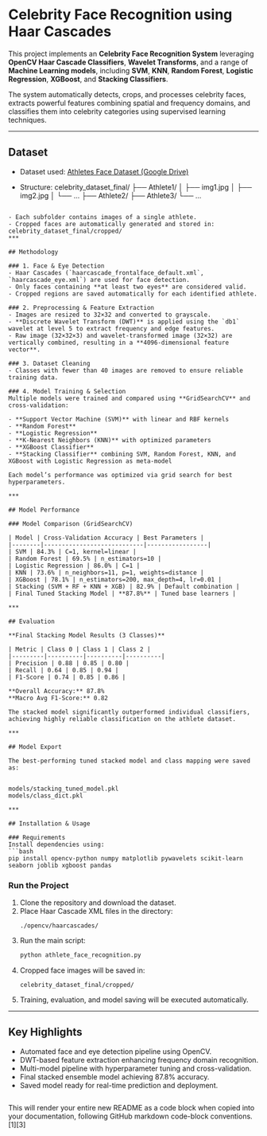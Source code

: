 # Celebrity Face Recognition using Haar Cascades 

This project implements an **Celebrity Face Recognition System** leveraging **OpenCV Haar Cascade Classifiers**, **Wavelet Transforms**, and a range of **Machine Learning models**, including **SVM**, **KNN**, **Random Forest**, **Logistic Regression**, **XGBoost**, and **Stacking Classifiers**.  

The system automatically detects, crops, and processes celebrity faces, extracts powerful features combining spatial and frequency domains, and classifies them into celebrity categories using supervised learning techniques.

***

## Dataset  

- Dataset used: [Athletes Face Dataset (Google Drive)](https://drive.google.com/drive/folders/1kbfKoPydhSNZbGJA3odW8G_R2C7pJEW0?usp=drive_link)
  
- Structure:
celebrity_dataset_final/
├── Athlete1/
│   ├── img1.jpg
│   ├── img2.jpg
│   └── ...
├── Athlete2/
├── Athlete3/
└── ...
```

- Each subfolder contains images of a single athlete.  
- Cropped faces are automatically generated and stored in:
celebrity_dataset_final/cropped/
***

## Methodology  

### 1. Face & Eye Detection  
- Haar Cascades (`haarcascade_frontalface_default.xml`, `haarcascade_eye.xml`) are used for face detection.  
- Only faces containing **at least two eyes** are considered valid.  
- Cropped regions are saved automatically for each identified athlete.  

### 2. Preprocessing & Feature Extraction  
- Images are resized to 32×32 and converted to grayscale.  
- **Discrete Wavelet Transform (DWT)** is applied using the `db1` wavelet at level 5 to extract frequency and edge features.  
- Raw image (32×32×3) and wavelet-transformed image (32×32) are vertically combined, resulting in a **4096-dimensional feature vector**.  

### 3. Dataset Cleaning  
- Classes with fewer than 40 images are removed to ensure reliable training data.  

### 4. Model Training & Selection  
Multiple models were trained and compared using **GridSearchCV** and cross-validation:

- **Support Vector Machine (SVM)** with linear and RBF kernels  
- **Random Forest**  
- **Logistic Regression**  
- **K-Nearest Neighbors (KNN)** with optimized parameters  
- **XGBoost Classifier**  
- **Stacking Classifier** combining SVM, Random Forest, KNN, and XGBoost with Logistic Regression as meta-model  

Each model’s performance was optimized via grid search for best hyperparameters.

***

## Model Performance  

### Model Comparison (GridSearchCV)

| Model | Cross-Validation Accuracy | Best Parameters |
|--------|----------------------------|-----------------|
| SVM | 84.3% | C=1, kernel=linear |
| Random Forest | 69.5% | n_estimators=10 |
| Logistic Regression | 86.0% | C=1 |
| KNN | 73.6% | n_neighbors=11, p=1, weights=distance |
| XGBoost | 78.1% | n_estimators=200, max_depth=4, lr=0.01 |
| Stacking (SVM + RF + KNN + XGB) | 82.9% | Default combination |
| Final Tuned Stacking Model | **87.8%** | Tuned base learners |

***

## Evaluation  

**Final Stacking Model Results (3 Classes)**

| Metric | Class 0 | Class 1 | Class 2 |
|---------|----------|----------|----------|
| Precision | 0.88 | 0.85 | 0.80 |
| Recall | 0.64 | 0.85 | 0.94 |
| F1-Score | 0.74 | 0.85 | 0.86 |

**Overall Accuracy:** 87.8%  
**Macro Avg F1-Score:** 0.82  

The stacked model significantly outperformed individual classifiers, achieving highly reliable classification on the athlete dataset.

***

## Model Export  

The best-performing tuned stacked model and class mapping were saved as:


models/stacking_tuned_model.pkl
models/class_dict.pkl

***

## Installation & Usage  

### Requirements  
Install dependencies using:
```bash
pip install opencv-python numpy matplotlib pywavelets scikit-learn seaborn joblib xgboost pandas
```

### Run the Project  

1. Clone the repository and download the dataset.  
2. Place Haar Cascade XML files in the directory:  
   ```
   ./opencv/haarcascades/
   ```
3. Run the main script:  
   ```bash
   python athlete_face_recognition.py
   ```
4. Cropped face images will be saved in:  
   ```
   celebrity_dataset_final/cropped/
   ```
5. Training, evaluation, and model saving will be executed automatically.  

***

## Key Highlights  

- Automated face and eye detection pipeline using OpenCV.  
- DWT-based feature extraction enhancing frequency domain recognition.  
- Multi-model pipeline with hyperparameter tuning and cross-validation.  
- Final stacked ensemble model achieving 87.8% accuracy.  
- Saved model ready for real-time prediction and deployment.  
```
```

This will render your entire new README as a code block when copied into your documentation, following GitHub markdown code-block conventions.[1][3]
